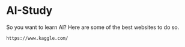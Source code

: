 # AI-Study
So you want to learn AI? Here are some of the best websites to do so.

```
https://www.kaggle.com/
```
